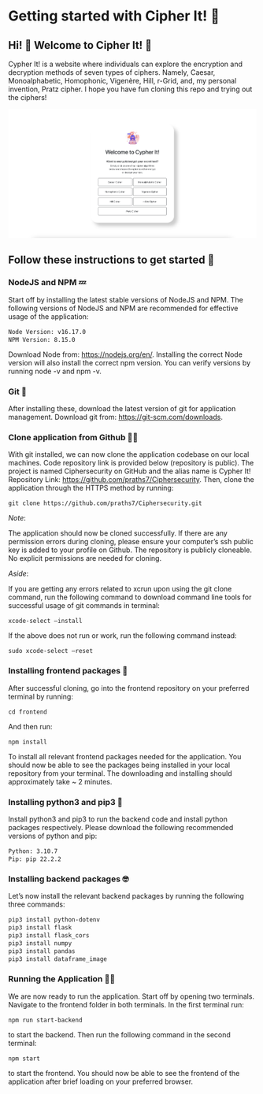 # Getting started with Cipher It! 🍾

## Hi! 👋 Welcome to Cipher It! 🔐
Cypher It! is a website where individuals can explore the encryption 
and decryption methods of seven types of ciphers. Namely, Caesar, Monoalphabetic, Homophonic, Vigenère, Hill, r-Grid, and, 
my personal invention, Pratz cipher. I hope you have fun cloning this repo and trying out the ciphers!

![img.png](./home.png)

## Follow these instructions to get started 🙂

### NodeJS and NPM 💤
Start off by installing the latest stable versions of NodeJS and NPM. The following versions of NodeJS and NPM are recommended for effective usage of the application:
```
Node Version: v16.17.0
NPM Version: 8.15.0
```
Download Node from: https://nodejs.org/en/. Installing the correct Node version will also install the correct npm version. You can verify versions by running node -v and npm -v.

### Git 🌳
After installing these, download the latest version of git for application management.
Download git from: https://git-scm.com/downloads.

### Clone application from Github 👯‍♀️
With git installed, we can now clone the application codebase on our local machines.
Code repository link is provided below (repository is public). The project is named Ciphersecurity on GitHub and the alias name is Cypher It! Repository Link: https://github.com/praths7/Ciphersecurity.
Then, clone the application through the HTTPS method by running:
```
git clone https://github.com/praths7/Ciphersecurity.git
```
*Note*:

The application should now be cloned successfully. If there are any permission errors during cloning, please ensure your computer’s ssh public key is added to your profile on Github. The repository is publicly cloneable. No explicit permissions are needed for cloning.

*Aside*:

If you are getting any errors related to xcrun upon using the git clone command, run the following command to download command line tools for successful usage of git commands in terminal:
```
xcode-select –install
```
If the above does not run or work, run the following command instead:
```
sudo xcode-select –reset
```

### Installing frontend packages 🎨
After successful cloning, go into the frontend repository on your preferred terminal by running:
```
cd frontend
```
And then run:
```
npm install
```
To install all relevant frontend packages needed for the application. You should now be able to see the packages being installed in your local repository from your terminal. The downloading and installing should approximately take ~ 2 minutes.

### Installing python3 and pip3 🐍
Install python3 and pip3 to run the backend code and install python packages respectively. Please download the following recommended versions of python and pip:
```
Python: 3.10.7
Pip: pip 22.2.2
```

### Installing backend packages 🤓
Let’s now install the relevant backend packages by running the following three commands:
```
pip3 install python-dotenv
pip3 install flask
pip3 install flask_cors
pip3 install numpy
pip3 install pandas
pip3 install dataframe_image
```

### Running the Application 🏃‍♂️
We are now ready to run the application. Start off by opening two terminals. Navigate to the frontend folder in both terminals. In the first terminal run:
```
npm run start-backend
```
to start the backend. Then run the following command in the second terminal:
```
npm start
```
to start the frontend. You should now be able to see the frontend of the application after brief loading on your preferred browser.
